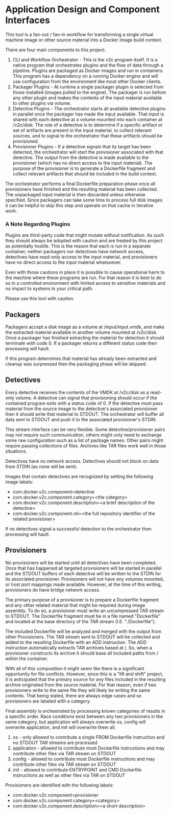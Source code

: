 # Application Design and Component Interfaces

This tool is a fan-out / fan-in workflow for transforming a single virtual machine image or other source material into a Docker image build context.

There are four main components to this project. 

1. CLI and Workflow Orchestrator - This is the v2c program itself. It is a native program that orchestrates plugins and the flow of data through a pipeline. Plugins are packaged as Docker images and run in containers. This program has a dependency on a running Docker engine and will use configuration from the environment like most other Docker clients.
2. Packager Plugins - At runtime a single packager plugin is selected from those installed (images pulled to the engine). The packager is run before any other plugin and makes the contents of the input material available to other plugins via volume.
3. Detective Plugins - The orchestrator starts all available detective plugins in parallel once the packager has made the input available. That input is shared with each detective at a volume mounted into each container at /v2c/disk. The role of a detective is to determine if a specific artifact or set of artifacts are present in the input material, to collect relevant sources, and to signal to the orchestrator that these artifacts should be provisioned.
4. Provisioner Plugins - If a detective signals that its target has been detected, the orchestrator will start the provisioner associated with that detective. The output from the detective is made available to the provisioner (which has no direct access to the input material). The purpose of the provisioner is to generate a Dockerfile fragment and collect relevant artifacts that should be included in the build context.

The orchestrator performs a final Dockerfile preparation phase once all provisioners have finished and the resulting material has been collected. The unpackaged input material is then discarded unless otherwise specified. Since packagers can take some time to process full disk images it can be helpful to skip this step and operate on that cache in iterative work.  

### A Note Regarding Plugins

Plugins are third-party code that might mutate without notification. As such they should always be adopted with caution and are treated by this project as potentially hostile. This is the reason that each is run in a separate container, neither packagers nor detectives have network access, detectives have read-only access to the input material, and provisioners have no direct access to the input material whatsoever.

Even with those cautions in place it is possible to cause operational harm to the machine where these programs are run. For that reason it is best to do so in a controlled environment with limited access to sensitive materials and no impact to systems in your critical path.

Please use this tool with caution.

## Packagers

Packagers accept a disk image as a volume at /input/input.vmdk, and make the extracted material available in another volume mounted at /v2c/disk. Once a packager has finished extracting the material for detection it should terminate with code 0. If a packager returns a different status code then processing will hault. 

If this program determines that material has already been extracted and cleanup was surpressed then the packaging phase will be skipped.

## Detectives

Every detective receives the contents of the VMDK at /v2c/disk as a read-only volume. A detective can signal that provisioning should occur if the contained program exits with a status code of 0. If the detective must pass material from the source image to the detective's associated provisioner then it should write that material to STDOUT. The orchestrator will buffer all data sent to STDOUT and push it to the associated provisioner's STDIN.

This stream interface can be very flexible. Some detective/provisioner pairs may not require such communication, others might only need to exchange some raw configuration such as a list of package names. Other pairs might require passing collections of files. Archives like TAR files work well in those situations.

Detectives have no network access. Detectives should not block on data from STDIN (as none will be sent).

Images that contain detectives are recognized by setting the following image labels:

* com.docker.v2c.component=detective
* com.docker.v2c.component.category=&lt;the category&gt;
* com.docker.v2c.component.description=&lt;a brief description of the detective&gt;
* com.docker.v2c.component.rel=&lt;the full repository identifier of the related provisioner&gt;

If no detectives signal a successful detection to the orchestrator then processing will hault.

## Provisioners

No provisioners will be started until all detectives have been completed. Once that has happened all targeted provisioners will be started in parallel and the STDOUT buffers of each detective will be written to the STDIN for its associated provisioner. Provisioners will not have any volumes mounted, or host port mappings made available. However, at the time of this writing, provisioners do have bridge network access.

The primary purpose of a provisioner is to prepare a Dockerfile fragment and any other related material that might be required during image assembly. To do so, a provisioner must write an uncompressed TAR stream to STDOUT. The Dockerfile fragment must be in a file named "Dockerfile" and located at the base directory of the TAR stream (I.E. "./Dockerfile").

The included Dockerfile will be analyzed and merged with the output from other Provisioners. The TAR stream sent to STDOUT will be collected and added to the resulting Dockerfile with an ADD instruction. The ADD instruction automatically extracts TAR archives based at /. So, when a provisioner constructs its archive it should base all included paths from / within the container.

With all of this composition it might seem like there is a significant opportunity for file conflicts. However, since this is a "lift and shift" project, it is anticipated that the primary source for any files included in the resulting archive originated from the source material. For that reason, even if two provisioners write to the same file they will likely be writing the same contents. That being stated, there are always edge cases and so provisioners are labeled with a category. 

Final assembly is orchestrated by processing known categories of results in a specific order. Race conditions exist between any two provisioners in the same category, but application will always overwrite os, config will overwrite application, and init will overwrite them all.

1. os - only allowed to contribute a single FROM Dockerfile instruction and no STDOUT TAR streams are processed
2. application - allowed to contribute most Dockerfile instructions and may contribute other files via TAR stream on STDOUT
3. config - allowed to contribute most Dockerfile instructions and may contribute other files via TAR stream on STDOUT
4. init - allowed to contribute ENTRYPOINT and CMD Dockerfile instructions as well as other files via TAR on STDOUT

Provisioners are identified with the following labels:

* com.docker.v2c.component=provisioner
* com.docker.v2c.component.category=&lt;category&gt;
* com.docker.v2c.component.description=&lt;a short description&gt;
